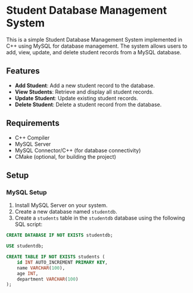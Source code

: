 # Student Database Management System

This is a simple Student Database Management System implemented in C++ using MySQL for database management. The system allows users to add, view, update, and delete student records from a MySQL database.

## Features

- **Add Student**: Add a new student record to the database.
- **View Students**: Retrieve and display all student records.
- **Update Student**: Update existing student records.
- **Delete Student**: Delete a student record from the database.

## Requirements

- C++ Compiler
- MySQL Server
- MySQL Connector/C++ (for database connectivity)
- CMake (optional, for building the project)

## Setup

### MySQL Setup

1. Install MySQL Server on your system.
2. Create a new database named `studentdb`.
3. Create a `students` table in the `studentdb` database using the following SQL script:

```sql
CREATE DATABASE IF NOT EXISTS studentdb;

USE studentdb;

CREATE TABLE IF NOT EXISTS students (
    id INT AUTO_INCREMENT PRIMARY KEY,
    name VARCHAR(100),
    age INT,
    department VARCHAR(100)
);
